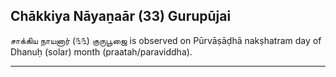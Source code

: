 ## Chākkiya Nāyaṉaār (33) Gurupūjai
சாக்கிய நாயனார் (௩௩) குருபூஜை is observed on Pūrvāṣāḍhā nakṣhatram day of Dhanuḥ (solar) month (praatah/paraviddha).



---
